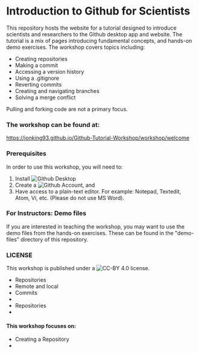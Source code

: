 # Introduction to Github for Scientists

This repository hosts the website for a tutorial designed to introduce scientists and researchers to the Github desktop app and website. The tutorial is a mix of pages introducing fundamental concepts, and hands-on demo exercises. The workshop covers topics including:
* Creating repositories
* Making a commit
* Accessing a version history
* Using a .gitignore
* Reverting commits
* Creating and navigating branches
* Solving a merge conflict

Pulling and forking code are not a primary focus.

### The workshop can be found at:
https://jonking93.github.io/Github-Tutorial-Workshop/workshop/welcome

### Prerequisites
In order to use this workshop, you will need to:
1. Install ![Github Desktop](https://desktop.github.com/)
2. Create a ![Github Account](https://github.com/), and
3. Have access to a plain-text editor. For example: Notepad, Textedit, Atom, Vi, etc. (Please do not use MS Word).

### For Instructors: Demo files
If you are interested in teaching the workshop, you may want to use the demo files from the hands-on exercises. These can be found in the "demo-files" directory of this repository.

### LICENSE
This workshop is published under a ![CC-BY 4.0](https://creativecommons.org/licenses/by/4.0/legalcode) license.





* Repositories
* Remote and local
* Commits
*
* Repositories
*


#### This workshop focuses on:
* Creating a Repository
*
